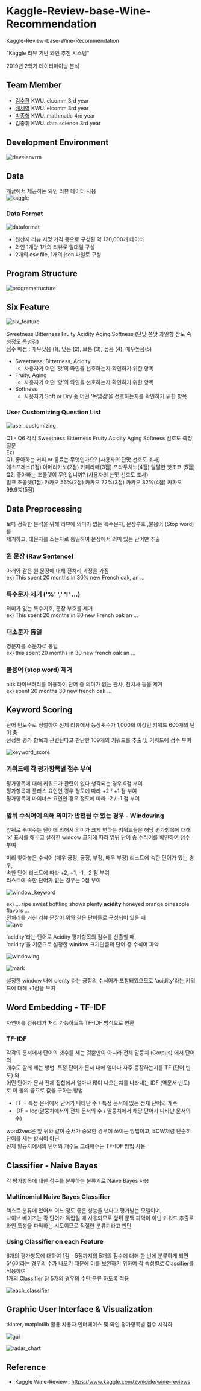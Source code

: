 # Kaggle-Review-base-Wine-Recommendation
Kaggle-Review-base-Wine-Recommendation
  
"Kaggle 리뷰 기반 와인 추천 시스템"   
  
2019년 2학기 데이터마이닝 분석  
  
## Team Member  
* [김수환](https://github.com/sh951011) KWU. elcomm 3rd year    
* [배세영](https://github.com/triplet02) KWU. elcomm 3rd year  
* [박종혁](https://github.com/kaya176) KWU. mathmatic 4rd year  
* 김종휘  KWU. data science 3rd year  
  
## Development Environment  
  
![develenvrm](https://postfiles.pstatic.net/MjAxOTEyMTZfMjUz/MDAxNTc2NDI2NDAxNjUw.is3i2YeTdg18DIbokmU-C2DfRfR2JjzfSlhPdJTbrq0g.P1egeyRXFlZGuyE2FgETGmfEjtPRGv5Bfxrwq0ZSP78g.PNG.sooftware/image.png?type=w773)
  
## Data  
  
캐글에서 제공하는 와인 리뷰 데이터 사용  
![kaggle](https://lh5.googleusercontent.com/cWHG04p70skVyFL14yZ86OFebbM_LjwTBTBedlQ18s2KJw9FFqGRE3y1dZrxYTDg4Pm2MHgKbhY5HJnBwT4zjZycFJ0Vm3eiPQNkOEbXyvMM81lEgI9h8-ygD5v6MU25lYOtqJf3)   
  
### Data Format  
![dataformat](https://lh3.googleusercontent.com/IusnrkZDTCW6yPCIGtxj3z-f6jXv_b0OyNYw8WRh-Ig9UJItb705dmUABHXCxkyuebZshmt90E9iICfu3xE-IyixZvrCeoA8K7d2qFv5nlTKLGfQz1ZZgsPU1Sl7835fkcp1oXqd)  
* 원산지 리뷰 지명 가격 등으로 구성된 약 130,000개 데이터
* 와인 1개당 1개의 리뷰로 일대일 구성
* 2개의 csv file, 1개의 json 파일로 구성   
   
## Program Structure  
  
![programstructure](https://postfiles.pstatic.net/MjAxOTEyMTZfNjUg/MDAxNTc2NDI2NDU5OTk1.YShl25HzFTUQIHPhr10D9Hj2bX5SXt7a-bo1Un0abR4g.1YIU5IyIhcNwZVlIHJJF7QYZZGffDrJMsiyHWX1ogcYg.PNG.sooftware/image.png?type=w773)  
  
## Six Feature  
  
![six_feature](https://lh3.googleusercontent.com/ZgrHreNspd10RRxEXNAuB4ubG8ozGo8X4bO09qEeDr1nY3y745UL-fHdbUxQVbL47GLWclVUszSmOd030-ak0gwL1ywbJaqOZgF6n0DzrM0TejidmhTh0rpacIKGw2ODFqYKXNAB)  
  
Sweetness  Bitterness  Fruity  Acidity  Aging  Softness (단맛 쓴맛 과일향 산도 숙성정도 목넘김)  
점수 배점 : 매우낮음 (1), 낮음 (2), 보통 (3), 높음 (4), 매우높음(5)   
* Sweetness, Bitterness, Acidity   
  + 사용자가 어떤 ‘맛’의 와인을 선호하는지 확인하기 위한 항목   
* Fruity, Aging   
  + 사용자가 어떤 ‘향’의 와인을 선호하는지 확인하기 위한 항목   
* Softness   
  + 사용자가 Soft or Dry 중 어떤 ‘목넘김’을 선호하는지를 확인하기 위한 항목   
  
### User Customizing Question List
  
![user_customizing](https://lh6.googleusercontent.com/EzPZ34Bx24W9-Wm9x4xZZM6noGfCalqH0aQEXAgO_emNXiv8bFExPxp4b1v7QbH67K65KlxJuP4g8K0DaP5kaAZXsLllpyjaV9cjJCGAfEMYvf--v0M0PqpyRS6wgFrxKdLBo4xK)  
  
Q1 - Q6 각각 Sweetness  Bitterness  Fruity  Acidity  Aging  Softness 선호도 측정 질문   
Ex)    
Q1. 좋아하는 커피 or 음료는 무엇인가요? (사용자의 단맛 선호도 조사)  
에스프레소(1점)  아메리카노(2점)  카페라떼(3점)  프라푸치노(4점)  달달한 핫초코 (5점)  
Q2. 좋아하는 초콜렛이 무엇입니까? (사용자의 쓴맛 선호도 조사)  
밀크 초콜렛(1점)  카카오 56%(2점)  카카오 72%(3점)  카카오 82%(4점)  카카오 99.9%(5점)  

## Data Preprocessing  
  
보다 정확한 분석을 위해 리뷰에 의미가 없는 특수문자, 문장부호 ,불용어 (Stop word)를  
제거하고, 대문자를 소문자로 통일하여 문장에서 의미 있는 단어만 추출  
    
### 원 문장 (Raw Sentence)  
아래와 같은 원 문장에 대해 전처리 과정을 가짐  
ex) This spent 20 months in 30% new French oak, an ...  
  
### 특수문자 제거 ('%' ',' '!' ...)  
의미가 없는 특수기호, 문장 부호를 제거  
ex) This spent 20 months in 30 new French oak an ...  
  
### 대소문자 통일  
영문자를 소문자로 통일  
 ex) this spent 20 months in 30 new french oak an ...  
   
### 불용어 (stop word) 제거  
nltk 라이브러리를 이용하여 단어 중 의미가 없는 관사, 전치사 등을 제거  
ex) spent 20 months 30 new french oak …  
  
## Keyword Scoring  
단어 빈도수로 정렬하여 전체 리뷰에서 등장횟수가 1,000회 이상인 키워드 600개의 단어 중  
선정한 평가 항목과 관련된다고 판단한 109개의 키워드를 추출 및 키워드에 점수 부여  
  
![keyword_score](https://lh5.googleusercontent.com/3saCQ7w3dhWRgo_t_pjkAmFxjMQCdvmXKMYV2nOb4zs95McgX_R2m3vPgUJ-wgeMrTOUO-kux_IffC1O8bEUTOWI-2qwPyk-nqMxUxu5uZ62vLxypMGQK-La6BRpue18gzwDmgpR)
   
### 키워드에 각 평가항목별 점수 부여  
  
평가항목에 대해 키워드가 관련이 없다 생각되는 경우 0점 부여  
평가항목에 플러스 요인인 경우 정도에 따라 +2 / +1 점 부여  
평가항목에 마이너스 요인인 경우 정도에 따라 -2 / -1 점 부여  
  
### 앞뒤 수식어에 의해 의미가 반전될 수 있는 경우 - Windowing  
앞뒤로 꾸며주는 단어에 의해서 의미가 크게 변하는 키워드들은 해당 평가항목에 대해  
'x' 표시를 해두고 설정한 window 크기에 따라 앞뒤 단어 중 수식어를 확인하여 점수 부여  
  
미리 찾아놓은 수식어 (매우 긍정, 긍정, 부정, 매우 부정) 리스트에 속한 단어가 있는 경우,  
속한 단어 리스트에 따라 +2, +1, -1, -2 점 부여  
리스트에 속한 단어가 없는 경우는 0점 부여  
  
![window_keyword](https://lh6.googleusercontent.com/Pa9ZdDD7crkckv__dAvEkRrdAMAd_5FqhIQDkTWyhRCmQJlAOPLYk2fjiLelxgOLSrI657ybL3WcMEBwAFCLwynUzL2WrCQWCh8IKfIyzE1cRQaKFM3RTdHJVq6OLESgnnPM_dGU)  
  
ex) … ripe sweet bottling shows plenty **acidity** honeyed orange pineapple flavors …  
전처리를 거친 리뷰 문장이 위와 같은 단어들로 구성되어 있을 때  
![qwe](https://lh3.googleusercontent.com/Jg_wuRPl9QjWJvhmxEIucKAt5JCqdN-03VUMbuE2TFiiVIcnlhA30yXQr_ERx6yc93GaSQRM1_QgjngozdAvoSfIewCXs_F_EEDxoxEJcCnKK7wXVsH1LLfmKRSTabF7a1yhaSUB)  
  
'acidity'라는 단어로 Acidity 평가항목의 점수를 산출할 때,  
'acidity'을 기준으로 설정한 window 크기만큼의 단어 중 수식어 파악  
  
![windowing](https://lh4.googleusercontent.com/S84YVfyaQRNYAZ6tK0HU-53-Y8Yw2iG-qw4t8aMPu14Ny64UydHb90nl-s_9kP3cNTxcho0XOx88H-OpfA1EbNelCUm2fwlEUoxCAn9TaLc1_88tPw7Mr1D2ZPWSmK3LJNKwGIeN)  
  
![mark](https://lh6.googleusercontent.com/Pa9ZdDD7crkckv__dAvEkRrdAMAd_5FqhIQDkTWyhRCmQJlAOPLYk2fjiLelxgOLSrI657ybL3WcMEBwAFCLwynUzL2WrCQWCh8IKfIyzE1cRQaKFM3RTdHJVq6OLESgnnPM_dGU)  
  
설정한 window 내에 plenty 라는 긍정의 수식어가 포함돼있으므로 'acidity'라는 키워드에 대해 +1점을 부여   
  
## Word Embedding - TF-IDF  
자연어를 컴퓨터가 처리 가능하도록 TF-IDF 방식으로 변환  
### TF-IDF  
각각의 문서에서 단어의 갯수를 세는 것뿐만이 아니라 전체 말뭉치 (Corpus) 에서 단어의  
개수도 함께 세는 방법. 특정 단어가 문서 내에 얼마나 자주 등장하는지를 TF (단어 빈도) 와  
어떤 단어가 문서 전체 집합에서 얼마나 많이 나오는지를 나타내는 IDF (역문서 빈도) 로 이 둘의 곱으로 값을 구하는 방법   
  
* TF = 특정 문서에서 단어가 나타난 수 / 특정 문서에 있는 전체 단어의 개수  
* IDF = log(말뭉치에서의 전체 문서의 수 / 말뭉치에서 해당 단어가 나타난 문서의 수)  
  
word2vec은 앞 뒤와 같이 순서가 중요한 경우에 쓰이는 방법이고, BOW처럼 단순히 단어를 세는 방식이 아닌  
전체 말뭉치에서의 단어의 개수도 고려해주는 TF-IDF 방법 사용  
  
## Classifier - Naive Bayes  
각 평가항목에 대한 점수를 분류하는 분류기로 Naive Bayes 사용  
  
### Multinomial Naive Bayes Classifier  
텍스트 분류에 있어서 어느 정도 좋은 성능을 낸다고 평가받는 모델이며,  
나이브 베이즈는 각 단어가 독립일 때 사용되므로 앞뒤 문맥 파악이 아닌 키워드 추출로   
와인 특성을 파악하는 시도이므로 적절한 분류기라고 판단  
  
### Using Classifier on each Feature  
6개의 평가항목에 대하여 1점 - 5점까지의 5개의 점수에 대해 한 번에 분류하게 되면  
5^6이라는 경우의 수가 나오기 때문에 이를 보완하기 위하여 각 속성별로 Classifier를 적용하여  
1개의 Classifier 당 5개의 경우의 수만 분류 하도록 적용  
  
![each_classifier](https://lh5.googleusercontent.com/n_9PWbvJCn6nB0F7SfTBPJ_LTADNo-6oEPattudcN1FBpf-oK5t5jwMLnuOZU77xqqTCvqvx8s81vRTkDcyS1Z3GEfmjo3F2f-Xaer1UbZG19G5jKbfaV8seQBlMrCYfbrroIrop)  
  
## Graphic User Interface & Visualization  
tkinter, matplotlib 활용 사용자 인터페이스 및 와인 평가항목별 점수 시각화  
  
![gui](https://lh6.googleusercontent.com/u3tKrqn6mm5aRKYVLxSxNCZ3zRCB-8AvqFa0sYaZ5q4YVypxvPPGvkxfDNJcomJNQh1AGpneYvfz0ke1aJOC4MEbHkXT9pPgpVf_gAlRMfuSbmYjrY4EluQnf90wiLPTc4POKCup)  
  
![radar_chart](https://lh6.googleusercontent.com/71rFpsU_kd6DFrVN8pCp7pDryGqYnFk15nLwhK1X_5GFi12EiwFGuurGLSv0_gwd1nekVBXLFE2AdygwddTGCeQ90eTYU79oZ2W9OUOZGDiAtbdHejRuwtDF4IMTyoSPzXBony8i)  
  

## Reference  
* Kaggle Wine-Review : https://www.kaggle.com/zynicide/wine-reviews

